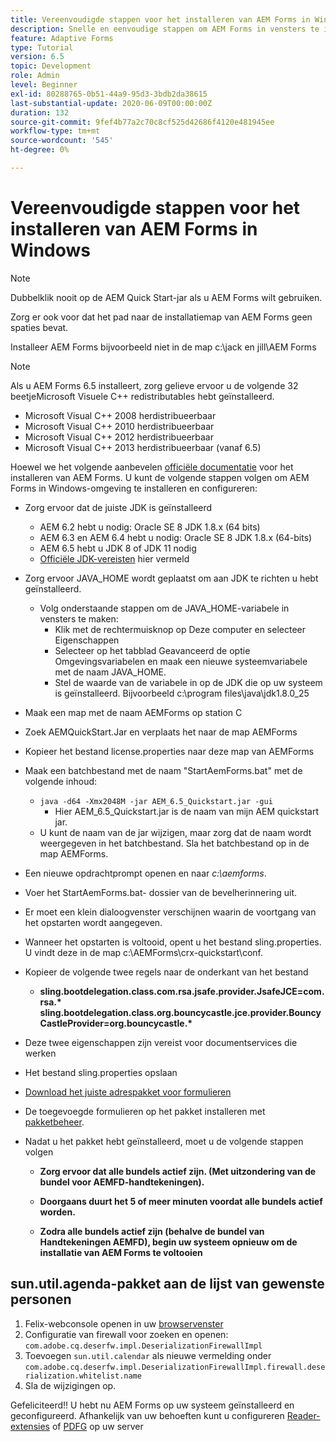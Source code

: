 ```yaml
---
title: Vereenvoudigde stappen voor het installeren van AEM Forms in Windows
description: Snelle en eenvoudige stappen om AEM Forms in vensters te installeren
feature: Adaptive Forms
type: Tutorial
version: 6.5
topic: Development
role: Admin
level: Beginner
exl-id: 80288765-0b51-44a9-95d3-3bdb2da38615
last-substantial-update: 2020-06-09T00:00:00Z
duration: 132
source-git-commit: 9fef4b77a2c70c8cf525d42686f4120e481945ee
workflow-type: tm+mt
source-wordcount: '545'
ht-degree: 0%

---
```


# Vereenvoudigde stappen voor het installeren van AEM Forms in Windows

>[!NOTE]
>
>Dubbelklik nooit op de AEM Quick Start-jar als u AEM Forms wilt gebruiken.
>
>Zorg er ook voor dat het pad naar de installatiemap van AEM Forms geen spaties bevat.
>
>Installeer AEM Forms bijvoorbeeld niet in de map c:\jack en jill\AEM Forms

>[!NOTE]
>
>Als u AEM Forms 6.5 installeert, zorg gelieve ervoor u de volgende 32 beetjeMicrosoft Visuele C++ redistributables hebt geïnstalleerd.
>
>* Microsoft Visual C++ 2008 herdistribueerbaar
>* Microsoft Visual C++ 2010 herdistribueerbaar
>* Microsoft Visual C++ 2012 herdistribueerbaar
>* Microsoft Visual C++ 2013 herdistribueerbaar (vanaf 6.5)

Hoewel we het volgende aanbevelen [officiële documentatie](https://helpx.adobe.com/experience-manager/6-3/forms/using/installing-configuring-aem-forms-osgi.html) voor het installeren van AEM Forms. U kunt de volgende stappen volgen om AEM Forms in Windows-omgeving te installeren en configureren:

* Zorg ervoor dat de juiste JDK is geïnstalleerd
   * AEM 6.2 hebt u nodig: Oracle SE 8 JDK 1.8.x (64 bits)
   * AEM 6.3 en AEM 6.4 hebt u nodig: Oracle SE 8 JDK 1.8.x (64-bits)
   * AEM 6.5 hebt u JDK 8 of JDK 11 nodig
   * [Officiële JDK-vereisten](https://experienceleague.adobe.com/docs/experience-manager-65/deploying/introduction/technical-requirements.html?lang=en) hier vermeld
* Zorg ervoor JAVA_HOME wordt geplaatst om aan JDK te richten u hebt geïnstalleerd.
   * Volg onderstaande stappen om de JAVA_HOME-variabele in vensters te maken:
      * Klik met de rechtermuisknop op Deze computer en selecteer Eigenschappen
      * Selecteer op het tabblad Geavanceerd de optie Omgevingsvariabelen en maak een nieuwe systeemvariabele met de naam JAVA_HOME.
      * Stel de waarde van de variabele in op de JDK die op uw systeem is geïnstalleerd. Bijvoorbeeld c:\program files\java\jdk1.8.0_25

* Maak een map met de naam AEMForms op station C
* Zoek AEMQuickStart.Jar en verplaats het naar de map AEMForms
* Kopieer het bestand license.properties naar deze map van AEMForms
* Maak een batchbestand met de naam &quot;StartAemForms.bat&quot; met de volgende inhoud:
   * `java -d64 -Xmx2048M -jar AEM_6.5_Quickstart.jar -gui`
      * Hier AEM_6.5_Quickstart.jar is de naam van mijn AEM quickstart jar.
   * U kunt de naam van de jar wijzigen, maar zorg dat de naam wordt weergegeven in het batchbestand. Sla het batchbestand op in de map AEMForms.

* Een nieuwe opdrachtprompt openen en naar _c:\aemforms_.

* Voer het StartAemForms.bat- dossier van de bevelherinnering uit.

* Er moet een klein dialoogvenster verschijnen waarin de voortgang van het opstarten wordt aangegeven.

* Wanneer het opstarten is voltooid, opent u het bestand sling.properties. U vindt deze in de map c:\AEMForms\crx-quickstart\conf.

* Kopieer de volgende twee regels naar de onderkant van het bestand
   * **sling.bootdelegation.class.com.rsa.jsafe.provider.JsafeJCE=com.rsa.&#42;** **sling.bootdelegation.class.org.bouncycastle.jce.provider.BouncyCastleProvider=org.bouncycastle.&#42;**
* Deze twee eigenschappen zijn vereist voor documentservices die werken
* Het bestand sling.properties opslaan
* [Download het juiste adrespakket voor formulieren](https://experienceleague.adobe.com/docs/experience-manager-release-information/aem-release-updates/forms-updates/aem-forms-releases.html?lang=en)
* De toegevoegde formulieren op het pakket installeren met [pakketbeheer](http://localhost:4502/crx/packmgr/index.jsp).
* Nadat u het pakket hebt geïnstalleerd, moet u de volgende stappen volgen

   * **Zorg ervoor dat alle bundels actief zijn. (Met uitzondering van de bundel voor AEMFD-handtekeningen).**
   * **Doorgaans duurt het 5 of meer minuten voordat alle bundels actief worden.**

   * **Zodra alle bundels actief zijn (behalve de bundel van Handtekeningen AEMFD), begin uw systeem opnieuw om de installatie van AEM Forms te voltooien**

## sun.util.agenda-pakket aan de lijst van gewenste personen

1. Felix-webconsole openen in uw [browservenster](http://localhost:4502/system/console/configMgr)
1. Configuratie van firewall voor zoeken en openen: `com.adobe.cq.deserfw.impl.DeserializationFirewallImpl`
1. Toevoegen `sun.util.calendar` als nieuwe vermelding onder `com.adobe.cq.deserfw.impl.DeserializationFirewallImpl.firewall.deserialization.whitelist.name`
1. Sla de wijzigingen op.

Gefeliciteerd!! U hebt nu AEM Forms op uw systeem geïnstalleerd en geconfigureerd.
Afhankelijk van uw behoeften kunt u configureren  [Reader-extensies](https://experienceleague.adobe.com/docs/experience-manager-learn/forms/document-services/configuring-reader-extension-osgi.html) of [PDFG](https://experienceleague.adobe.com/docs/experience-manager-65/forms/install-aem-forms/osgi-installation/install-configure-document-services.html) op uw server
